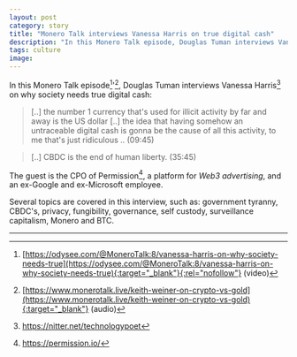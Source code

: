 ```yaml
---
layout: post
category: story
title: "Monero Talk interviews Vanessa Harris on true digital cash"
description: "In this Monero Talk episode, Douglas Tuman interviews Vanessa Harris on why society needs true digital cash."
tags: culture
image: 
---
```


In this Monero Talk episode[^1]'[^2], Douglas Tuman interviews Vanessa Harris[^3] on why society needs true digital cash:

> [..] the number 1 currency that's used for illicit activity by far and away is the US dollar [..] the idea that having somehow an untraceable digital cash is gonna be the cause of all this activity, to me that's just ridiculous .. (09:45)

> [..] CBDC is the end of human liberty. (35:45)

The guest is the CPO of Permission[^4], a platform for *Web3 advertising*, and an ex-Google and ex-Microsoft employee.

Several topics are covered in this interview, such as: government tyranny, CBDC's, privacy, fungibility, governance, self custody, surveillance capitalism, Monero and BTC.

---

[^1]: [https://odysee.com/@MoneroTalk:8/vanessa-harris-on-why-society-needs-true](https://odysee.com/@MoneroTalk:8/vanessa-harris-on-why-society-needs-true){:target="_blank"}{:rel="nofollow"} (video)
[^2]: [https://www.monerotalk.live/keith-weiner-on-crypto-vs-gold](https://www.monerotalk.live/keith-weiner-on-crypto-vs-gold){:target="_blank"} (audio)
[^3]: https://nitter.net/technologypoet
[^4]: https://permission.io/
